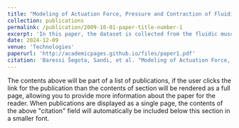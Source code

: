 ```yaml
---
title: "Modeling of Actuation Force, Pressure and Contraction of Fluidic Muscles Based on Machine Learning"
collection: publications
permalink: /publication/2009-10-01-paper-title-number-1
excerpt: 'In this paper, the dataset is collected from the fluidic muscle datasheet. This dataset is then used to train models predicting the pressure, force, and contraction length of the fluidic muscle, as three separate outputs. This modeling is performed with four algorithms—extreme gradient boosted trees (XGB), ElasticNet (ENet), support vector regressor (SVR), and multilayer perceptron (MLP) artificial neural network. Each of the four models of fluidic muscles (5-100N, 10-100N, 20-200N, 40-400N) is modeled separately: First, for a later comparison. Then, the combined dataset consisting of data from all the listed datasets is used for training. The results show that it is possible to achieve quality regression performance with the listed algorithms, especially with the general model, which performs better than individual models. Still, room for improvement exists, due to the high variance of the results across validation sets, possibly caused by non-normal data distributions.'
date: 2024-12-09
venue: 'Technologies'
paperurl: 'http://academicpages.github.io/files/paper1.pdf'
citation: 'Baressi Šegota, Sandi, et al. "Modeling of Actuation Force, Pressure and Contraction of Fluidic Muscles Based on Machine Learning." Technologies 12.9 (2024): 161.'
---
```


The contents above will be part of a list of publications, if the user clicks the link for the publication than the contents of section will be rendered as a full page, allowing you to provide more information about the paper for the reader. When publications are displayed as a single page, the contents of the above "citation" field will automatically be included below this section in a smaller font.
